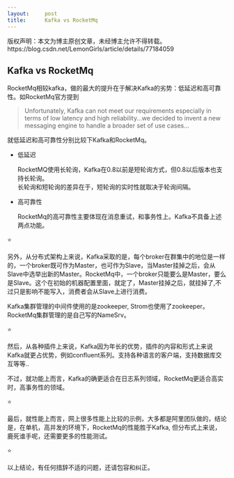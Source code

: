 ```yaml
---
layout:     post
title:      Kafka vs RocketMq
---
```

<div id="article_content" class="article_content clearfix csdn-tracking-statistics" data-pid="blog" data-mod="popu_307" data-dsm="post">
								<div class="article-copyright">
					版权声明：本文为博主原创文章，未经博主允许不得转载。					https://blog.csdn.net/LemonGirls/article/details/77184059				</div>
								            <div id="content_views" class="markdown_views prism-atom-one-dark">
							<!-- flowchart 箭头图标 勿删 -->
							<svg xmlns="http://www.w3.org/2000/svg" style="display: none;"><path stroke-linecap="round" d="M5,0 0,2.5 5,5z" id="raphael-marker-block" style="-webkit-tap-highlight-color: rgba(0, 0, 0, 0);"></path></svg>
							<h2 id="kafka-vs-rocketmq">Kafka vs RocketMq</h2>

<p>RocketMq相较kafka，做的最大的提升在于解决Kafka的劣势：低延迟和高可靠性。如RocketMq官方提到</p>

<blockquote>
  <p>Unfortunately, Kafka can not meet our requirements especially in terms of low latency and high reliability…we decided to invent a new messaging engine to handle a broader set of use cases…</p>
</blockquote>

<p>就低延迟和高可靠性分别比较下Kafka和RocketMq。</p>

<ul>
<li><p>低延迟</p>

<p>RocketMQ使用长轮询，Kafka在0.8以前是短轮询方式，但0.8以后版本也支持长轮询。 <br>
长轮询和短轮询的差异在于，短轮询的实时性就取决于轮询间隔。</p></li>
<li><p>高可靠性</p>

<p>RocketMq的高可靠性主要体现在消息重试，和事务性上。Kafka不具备上述两点功能。</p></li>
</ul>

<p>⭐️</p>

<p>另外，从分布式架构上来说，Kafka采取的是，每个broker在群集中的地位是一样的，一个broker既可作为Master，也可作为Slave，当Master挂掉之后，会从Slave中选举出新的Master。RocketMq中，一个broker只能要么是Master，要么是Slave。这个在初始的机器配置里面，就定了，Master挂掉之后，就挂掉了,不过只是影响不能写入，消费者会从Slave上进行消费。</p>

<p>Kafka集群管理的中间件使用的是zookeeper, Strom也使用了zookeeper。 <br>
RocketMq集群管理的是自己写的NameSrv。</p>

<p>⭐️</p>

<p>然后，从各种插件上来说，Kafka因为年长的优势，插件的内容和形式上来说Kafka就更占优势，例如confluent系列。支持各种语言的客户端，支持数据库交互等等..</p>

<p>不过，就功能上而言，Kafka的确更适合在日志系列领域，RocketMq更适合高实时，高事务性的领域。</p>

<p>⭐️</p>

<p>最后，就性能上而言，网上很多性能上比较的示例，大多都是阿里团队做的，结论是，在单机，高并发的环境下，RocketMq的性能胜于Kafka, 但分布式上来说，鹿死谁手呢，还需要更多的性能测试。</p>

<p>⭐️</p>

<p>以上结论，有任何措辞不适的问题，还请包容和纠正。</p>            </div>
						<link href="https://csdnimg.cn/release/phoenix/mdeditor/markdown_views-9e5741c4b9.css" rel="stylesheet">
                </div>